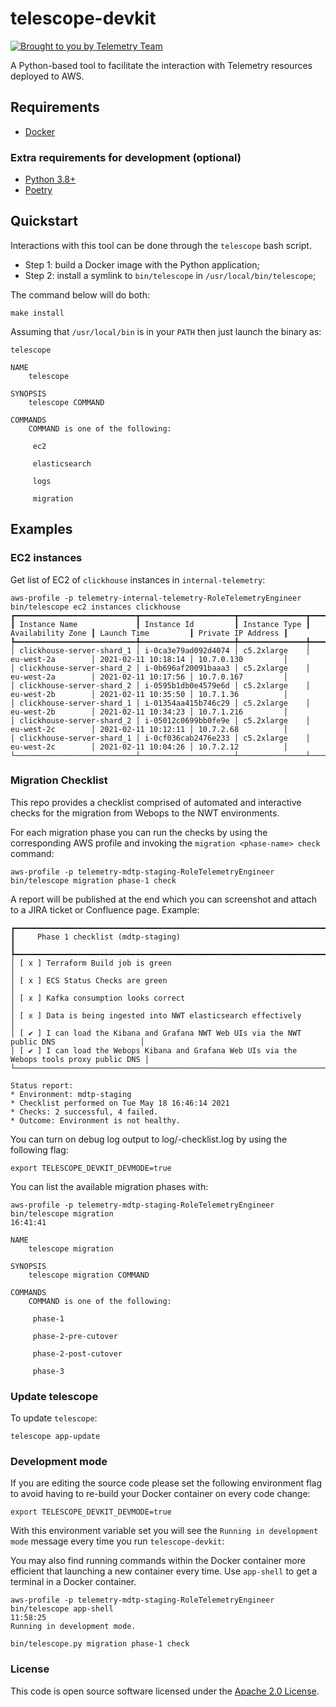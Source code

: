 # telescope-devkit

[![Brought to you by Telemetry Team](https://img.shields.io/badge/MDTP-Telemetry-40D9C0?style=flat&labelColor=000000&logo=gov.uk)](https://confluence.tools.tax.service.gov.uk/display/TEL/Telemetry)

A Python-based tool to facilitate the interaction with Telemetry resources deployed to AWS.

## Requirements

* [Docker](https://www.docker.com/)

### Extra requirements for development (optional)

* [Python 3.8+](https://www.python.org/downloads/release)
* [Poetry](https://python-poetry.org/)

## Quickstart

Interactions with this tool can be done through the `telescope` bash script.

* Step 1: build a Docker image with the Python application;
* Step 2: install a symlink to `bin/telescope` in `/usr/local/bin/telescope`;

The command below will do both:

```shell
make install
```

Assuming that `/usr/local/bin` is in your `PATH` then just launch the binary as:

```shell
telescope
 
NAME
    telescope

SYNOPSIS
    telescope COMMAND

COMMANDS
    COMMAND is one of the following:

     ec2

     elasticsearch

     logs

     migration
```

## Examples

### EC2 instances

Get list of EC2 of `clickhouse` instances in `internal-telemetry`:

```shell
aws-profile -p telemetry-internal-telemetry-RoleTelemetryEngineer bin/telescope ec2 instances clickhouse
┏━━━━━━━━━━━━━━━━━━━━━━━━━━━┳━━━━━━━━━━━━━━━━━━━━━┳━━━━━━━━━━━━━━━┳━━━━━━━━━━━━━━━━━━━┳━━━━━━━━━━━━━━━━━━━━━┳━━━━━━━━━━━━━━━━━━━━┓
┃ Instance Name             ┃ Instance Id         ┃ Instance Type ┃ Availability Zone ┃ Launch Time         ┃ Private IP Address ┃
┡━━━━━━━━━━━━━━━━━━━━━━━━━━━╇━━━━━━━━━━━━━━━━━━━━━╇━━━━━━━━━━━━━━━╇━━━━━━━━━━━━━━━━━━━╇━━━━━━━━━━━━━━━━━━━━━╇━━━━━━━━━━━━━━━━━━━━┩
│ clickhouse-server-shard_1 │ i-0ca3e79ad092d4074 │ c5.2xlarge    │ eu-west-2a        │ 2021-02-11 10:18:14 │ 10.7.0.130         │
│ clickhouse-server-shard_2 │ i-0b696af20091baaa3 │ c5.2xlarge    │ eu-west-2a        │ 2021-02-11 10:17:56 │ 10.7.0.167         │
│ clickhouse-server-shard_2 │ i-0595b1db0e4579e6d │ c5.2xlarge    │ eu-west-2b        │ 2021-02-11 10:35:50 │ 10.7.1.36          │
│ clickhouse-server-shard_1 │ i-01354aa415b746c29 │ c5.2xlarge    │ eu-west-2b        │ 2021-02-11 10:34:23 │ 10.7.1.216         │
│ clickhouse-server-shard_2 │ i-05012c0699bb0fe9e │ c5.2xlarge    │ eu-west-2c        │ 2021-02-11 10:12:11 │ 10.7.2.68          │
│ clickhouse-server-shard_1 │ i-0cf036cab2476e233 │ c5.2xlarge    │ eu-west-2c        │ 2021-02-11 10:04:26 │ 10.7.2.12          │
└───────────────────────────┴─────────────────────┴───────────────┴───────────────────┴─────────────────────┴────────────────────┘
```

### Migration Checklist

This repo provides a checklist comprised of automated and interactive checks for the migration from Webops to the NWT environments.

For each migration phase you can run the checks by using the corresponding AWS profile and invoking the `migration <phase-name> check` command:

```shell
aws-profile -p telemetry-mdtp-staging-RoleTelemetryEngineer bin/telescope migration phase-1 check
```
A report will be published at the end which you can screenshot and attach to a JIRA ticket or Confluence page. Example:
```shell
┏━━━━━━━━━━━━━━━━━━━━━━━━━━━━━━━━━━━━━━━━━━━━━━━━━━━━━━━━━━━━━━━━━━━━━━━━━━━━━━━━━━━━━━━━━━━━━━┓
┃     Phase 1 checklist (mdtp-staging)                                                       ┃
┡━━━━━━━━━━━━━━━━━━━━━━━━━━━━━━━━━━━━━━━━━━━━━━━━━━━━━━━━━━━━━━━━━━━━━━━━━━━━━━━━━━━━━━━━━━━━━━┩
│ [ x ] Terraform Build job is green                                                           │
│ [ x ] ECS Status Checks are green                                                            │
│ [ x ] Kafka consumption looks correct                                                        │
│ [ x ] Data is being ingested into NWT elasticsearch effectively                              │
│ [ ✔ ] I can load the Kibana and Grafana NWT Web UIs via the NWT public DNS                   │
│ [ ✔ ] I can load the Webops Kibana and Grafana Web UIs via the Webops tools proxy public DNS │
└──────────────────────────────────────────────────────────────────────────────────────────────┘

Status report:
* Environment: mdtp-staging
* Checklist performed on Tue May 18 16:46:14 2021
* Checks: 2 successful, 4 failed.
* Outcome: Environment is not healthy.
```

You can turn on debug log output to log/<env>-checklist.log by using the following flag:

```shell
export TELESCOPE_DEVKIT_DEVMODE=true
```


You can list the available migration phases with:
```shell
aws-profile -p telemetry-mdtp-staging-RoleTelemetryEngineer bin/telescope migration                                                                                                                                                                                        16:41:41

NAME
    telescope migration

SYNOPSIS
    telescope migration COMMAND

COMMANDS
    COMMAND is one of the following:

     phase-1

     phase-2-pre-cutover

     phase-2-post-cutover

     phase-3

```



### Update telescope

To update `telescope`:

```shell
telescope app-update
```

### Development mode

If you are editing the source code please set the following environment flag to avoid having to re-build your Docker container on every code change:

```shell
export TELESCOPE_DEVKIT_DEVMODE=true
```

With this environment variable set you will see the `Running in development mode` message every time you run `telescope-devkit`:

You may also find running commands within the Docker container more efficient that launching a new container every time. Use `app-shell` to get a terminal in a Docker container.

```shell
aws-profile -p telemetry-mdtp-staging-RoleTelemetryEngineer bin/telescope app-shell                                                                                                                                                                                                                           11:58:25
Running in development mode.

bin/telescope.py migration phase-1 check
```

### License

This code is open source software licensed under the [Apache 2.0 License]("http://www.apache.org/licenses/LICENSE-2.0.html").
